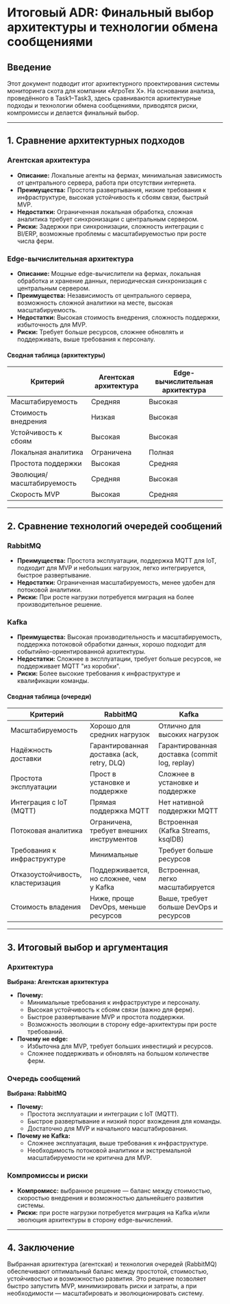 # Итоговый ADR: Финальный выбор архитектуры и технологии обмена сообщениями

## Введение

Этот документ подводит итог архитектурного проектирования системы мониторинга скота для компании «АгроТех Х». На основании анализа, проведённого в Task1–Task3, здесь сравниваются архитектурные подходы и технологии обмена сообщениями, приводятся риски, компромиссы и делается финальный выбор.

---

## 1. Сравнение архитектурных подходов

### Агентская архитектура
- **Описание:** Локальные агенты на фермах, минимальная зависимость от центрального сервера, работа при отсутствии интернета.
- **Преимущества:** Простота развертывания, низкие требования к инфраструктуре, высокая устойчивость к сбоям связи, быстрый MVP.
- **Недостатки:** Ограниченная локальная обработка, сложная аналитика требует синхронизации с центральным сервером.
- **Риски:** Задержки при синхронизации, сложность интеграции с BI/ERP, возможные проблемы с масштабируемостью при росте числа ферм.

### Edge-вычислительная архитектура
- **Описание:** Мощные edge-вычислители на фермах, локальная обработка и хранение данных, периодическая синхронизация с центральным сервером.
- **Преимущества:** Независимость от центрального сервера, возможность сложной аналитики на месте, высокая масштабируемость.
- **Недостатки:** Высокая стоимость внедрения, сложность поддержки, избыточность для MVP.
- **Риски:** Требует больше ресурсов, сложнее обновлять и поддерживать, выше требования к персоналу.

#### Сводная таблица (архитектуры)
| Критерий                | Агентская архитектура | Edge-вычислительная архитектура |
|-------------------------|----------------------|-------------------------------|
| Масштабируемость        | Средняя              | Высокая                       |
| Стоимость внедрения     | Низкая               | Высокая                       |
| Устойчивость к сбоям    | Высокая              | Высокая                       |
| Локальная аналитика     | Ограничена           | Полная                        |
| Простота поддержки      | Высокая              | Средняя                       |
| Эволюция/масштабируемость| Средняя             | Высокая                       |
| Скорость MVP            | Высокая              | Средняя                       |

---

## 2. Сравнение технологий очередей сообщений

### RabbitMQ
- **Преимущества:** Простота эксплуатации, поддержка MQTT для IoT, подходит для MVP и небольших нагрузок, легко интегрируется, быстрое развертывание.
- **Недостатки:** Ограниченная масштабируемость, менее удобен для потоковой аналитики.
- **Риски:** При росте нагрузки потребуется миграция на более производительное решение.

### Kafka
- **Преимущества:** Высокая производительность и масштабируемость, поддержка потоковой обработки данных, хорошо подходит для событийно-ориентированной архитектуры.
- **Недостатки:** Сложнее в эксплуатации, требует больше ресурсов, не поддерживает MQTT "из коробки".
- **Риски:** Более высокие требования к инфраструктуре и квалификации команды.

#### Сводная таблица (очереди)
| Критерий                        | RabbitMQ                                      | Kafka                                         |
|----------------------------------|------------------------------------------------|-----------------------------------------------|
| Масштабируемость                | Хорошо для средних нагрузок                    | Отлично для высоких нагрузок                  |
| Надёжность доставки             | Гарантированная доставка (ack, retry, DLQ)     | Гарантированная доставка (commit log, replay) |
| Простота эксплуатации           | Прост в установке и поддержке                  | Сложнее в установке и поддержке               |
| Интеграция с IoT (MQTT)         | Прямая поддержка MQTT                          | Нет нативной поддержки MQTT                   |
| Потоковая аналитика             | Ограничена, требует внешних инструментов       | Встроенная (Kafka Streams, ksqlDB)            |
| Требования к инфраструктуре     | Минимальные                                    | Требует больше ресурсов                       |
| Отказоустойчивость, кластеризация| Поддерживается, но сложнее, чем у Kafka        | Встроенная, легко масштабируется              |
| Стоимость владения              | Ниже, проще DevOps, меньше ресурсов            | Выше, требует больше DevOps и ресурсов        |

---

## 3. Итоговый выбор и аргументация

### Архитектура
**Выбрана: Агентская архитектура**
- **Почему:**
  - Минимальные требования к инфраструктуре и персоналу.
  - Высокая устойчивость к сбоям связи (важно для ферм).
  - Быстрое развертывание MVP и простота поддержки.
  - Возможность эволюции в сторону edge-архитектуры при росте требований.
- **Почему не edge:**
  - Избыточна для MVP, требует больших инвестиций и ресурсов.
  - Сложнее поддерживать и обновлять на большом количестве ферм.

### Очередь сообщений
**Выбрана: RabbitMQ**
- **Почему:**
  - Простота эксплуатации и интеграции с IoT (MQTT).
  - Быстрое развертывание и низкий порог вхождения для команды.
  - Достаточно для MVP и начального масштабирования.
- **Почему не Kafka:**
  - Сложнее эксплуатация, выше требования к инфраструктуре.
  - Необходимость потоковой аналитики и экстремальной масштабируемости не критична для MVP.

### Компромиссы и риски
- **Компромисс:** выбранное решение — баланс между стоимостью, скоростью внедрения и возможностью дальнейшего развития системы.
- **Риски:** при росте нагрузки потребуется миграция на Kafka и/или эволюция архитектуры в сторону edge-вычислений.

---

## 4. Заключение

Выбранная архитектура (агентская) и технология очередей (RabbitMQ) обеспечивают оптимальный баланс между простотой, стоимостью, устойчивостью и возможностью развития. Это решение позволяет быстро запустить MVP, минимизировать риски и затраты, а при необходимости — масштабировать и эволюционировать систему. 